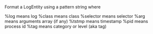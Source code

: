 Format a LogEntity using a pattern string where

%log means log
%class means class
%selector means selector
%arg means arguments array (if any)
%tstmp means timestamp
%pid means process id
%tag means category or level (aka tag)


